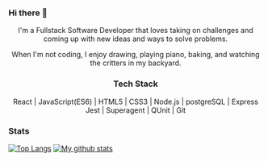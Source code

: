### Hi there 👋

<!--
**prudhomk/prudhomk** is a ✨ _special_ ✨ repository because its `README.md` (this file) appears on your GitHub profile.

Here are some ideas to get you started:

- 🔭 I’m currently working on ...
- 🌱 I’m currently learning ...
- 👯 I’m looking to collaborate on ...
- 🤔 I’m looking for help with ...
- 💬 Ask me about ...
- 📫 How to reach me: ...
- 😄 Pronouns: ...
- ⚡ Fun fact: ...
-->
<div align="center">
    <p>I'm a Fullstack Software Developer that loves taking on challenges and coming up with new ideas and ways to solve problems.</p>  
    <p> When I'm not coding, I enjoy drawing, playing piano, baking, and watching the critters in my backyard.</p>
</div>
<div align="center">
  <h3> Tech Stack </h3>
  <div align="center">
    React | JavaScript(ES6) | HTML5 | CSS3 | Node.js | postgreSQL | Express 
  </div>
   <div align="center">
    Jest | Superagent | QUnit | Git  
  </div>
    
</div>

### Stats
[![Top Langs](https://github-readme-stats.vercel.app/api/top-langs/?username=prudhomk&layout=compact&theme=vision-friendly-dark)](https://github.com/prudhomk/github-readme-stats)
[![My github stats](https://github-readme-stats.vercel.app/api?username=prudhomk&hide=stars,issues&show_icons=true&include_all_commits=true&theme=vision-friendly-dark)](https://github.com/prudhomk/github-readme-stats)
